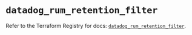 # `datadog_rum_retention_filter`

Refer to the Terraform Registry for docs: [`datadog_rum_retention_filter`](https://registry.terraform.io/providers/datadog/datadog/3.59.0/docs/resources/rum_retention_filter).
